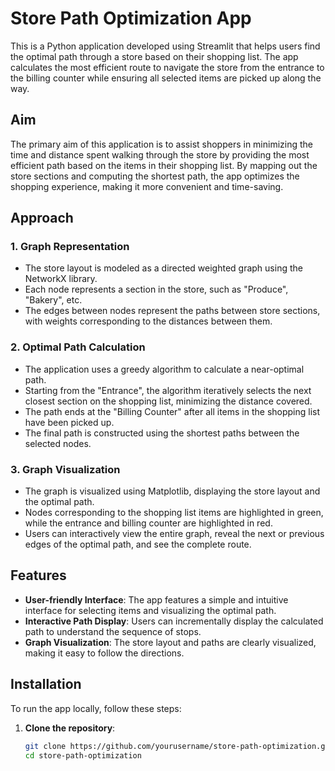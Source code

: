 # Store Path Optimization App

This is a Python application developed using Streamlit that helps users find the optimal path through a store based on their shopping list. The app calculates the most efficient route to navigate the store from the entrance to the billing counter while ensuring all selected items are picked up along the way.

## Aim

The primary aim of this application is to assist shoppers in minimizing the time and distance spent walking through the store by providing the most efficient path based on the items in their shopping list. By mapping out the store sections and computing the shortest path, the app optimizes the shopping experience, making it more convenient and time-saving.

## Approach

### 1. **Graph Representation**
   - The store layout is modeled as a directed weighted graph using the NetworkX library.
   - Each node represents a section in the store, such as "Produce", "Bakery", etc.
   - The edges between nodes represent the paths between store sections, with weights corresponding to the distances between them.

### 2. **Optimal Path Calculation**
   - The application uses a greedy algorithm to calculate a near-optimal path.
   - Starting from the "Entrance", the algorithm iteratively selects the next closest section on the shopping list, minimizing the distance covered.
   - The path ends at the "Billing Counter" after all items in the shopping list have been picked up.
   - The final path is constructed using the shortest paths between the selected nodes.

### 3. **Graph Visualization**
   - The graph is visualized using Matplotlib, displaying the store layout and the optimal path.
   - Nodes corresponding to the shopping list items are highlighted in green, while the entrance and billing counter are highlighted in red.
   - Users can interactively view the entire graph, reveal the next or previous edges of the optimal path, and see the complete route.

## Features

- **User-friendly Interface**: The app features a simple and intuitive interface for selecting items and visualizing the optimal path.
- **Interactive Path Display**: Users can incrementally display the calculated path to understand the sequence of stops.
- **Graph Visualization**: The store layout and paths are clearly visualized, making it easy to follow the directions.

## Installation

To run the app locally, follow these steps:

1. **Clone the repository**:
   ```bash
   git clone https://github.com/yourusername/store-path-optimization.git
   cd store-path-optimization




